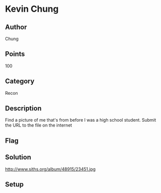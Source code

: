 # Kevin Chung
## Author
Chung
## Points
100
## Category
Recon
## Description
Find a picture of me that's from before I was a high school student. Submit the URL to the file on the internet
## Flag

## Solution
http://www.siths.org/album/48915/23451.jpg
## Setup
